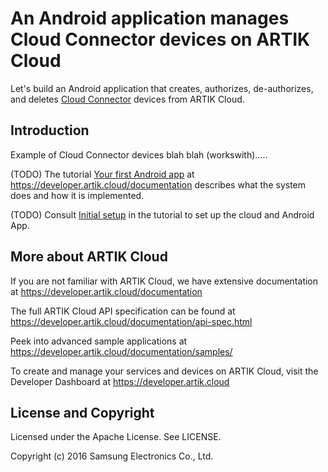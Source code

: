 # An Android application manages Cloud Connector devices on ARTIK Cloud

Let's build an Android application that creates, authorizes, de-authorizes, and deletes [Cloud Connector](https://developer.artik.cloud/documentation/connect-the-data/using-cloud-connectors.html) devices from ARTIK Cloud.

Introduction
-------------

Example of Cloud Connector devices blah blah (workswith).....

(TODO) The tutorial [Your first Android app](https://developer.artik.cloud/documentation/tutorials/your-first-android-app.html) at https://developer.artik.cloud/documentation describes what the system does and how it is implemented.

(TODO) Consult [Initial setup](https://developer.artik.cloud/documentation/tutorials/your-first-android-app.html#initial-setup) in the tutorial to set up the cloud and Android App.

More about ARTIK Cloud
---------------

If you are not familiar with ARTIK Cloud, we have extensive documentation at https://developer.artik.cloud/documentation

The full ARTIK Cloud API specification can be found at https://developer.artik.cloud/documentation/api-spec.html

Peek into advanced sample applications at https://developer.artik.cloud/documentation/samples/

To create and manage your services and devices on ARTIK Cloud, visit the Developer Dashboard at https://developer.artik.cloud

License and Copyright
---------------------

Licensed under the Apache License. See LICENSE.

Copyright (c) 2016 Samsung Electronics Co., Ltd.
